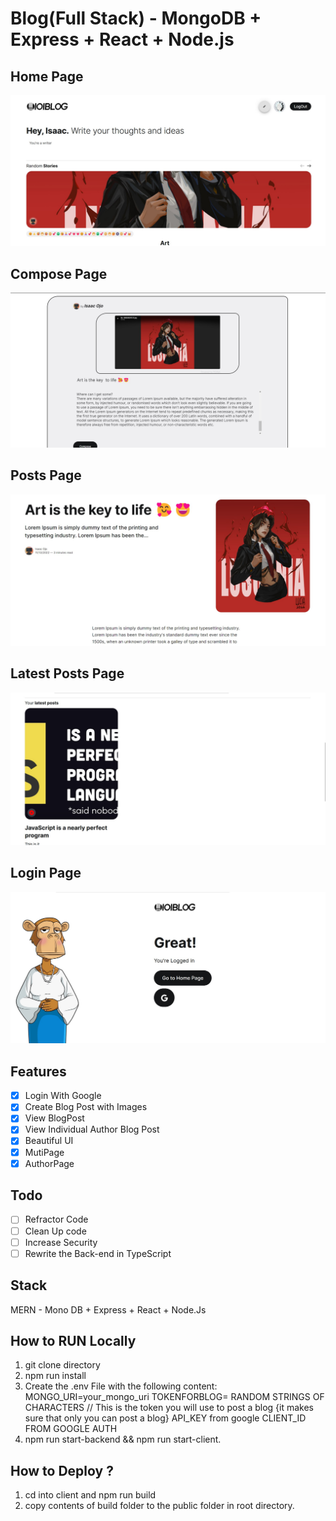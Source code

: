 # Blog(Full Stack) - MongoDB + Express + React + Node.js

## Home Page

![My Image](home.jpg)

## Compose Page

![My Image](compose.jpg)

## Posts Page

![My Image](posts.jpg)

## Latest Posts Page

![My Image](latestPosts.jpg)

## Login Page

![My Image](login.jpg)

## Features

- [x] Login With Google
- [x] Create Blog Post with Images
- [x] View BlogPost
- [x] View Individual Author Blog Post
- [x] Beautiful UI
- [x] MutiPage
- [x] AuthorPage

## Todo

- [ ] Refractor Code
- [ ] Clean Up code
- [ ] Increase Security
- [ ] Rewrite the Back-end in TypeScript

## Stack

MERN - Mono DB + Express + React + Node.Js

## How to RUN Locally

1. git clone directory
2. npm run install
3. Create the .env File with the following content:
   MONGO_URI=your_mongo_uri
   TOKENFORBLOG= RANDOM STRINGS OF CHARACTERS // This is the token you will use to post a blog {it makes sure that only you can post a blog}
   API_KEY from google
   CLIENT_ID FROM GOOGLE AUTH
4. npm run start-backend && npm run start-client.

## How to Deploy ?

1. cd into client and npm run build
2. copy contents of build folder to the public folder in root directory.
